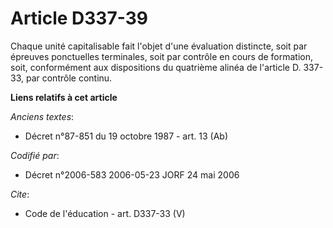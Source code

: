 # Article D337-39

Chaque unité capitalisable fait l'objet d'une évaluation distincte, soit par épreuves ponctuelles terminales, soit par
contrôle en cours de formation, soit, conformément aux dispositions du quatrième alinéa de l'article D. 337-33, par contrôle
continu.

**Liens relatifs à cet article**

_Anciens textes_:

  - Décret n°87-851 du 19 octobre 1987 - art. 13 (Ab)

_Codifié par_:

  - Décret n°2006-583 2006-05-23 JORF 24 mai 2006

_Cite_:

  - Code de l'éducation - art. D337-33 (V)
